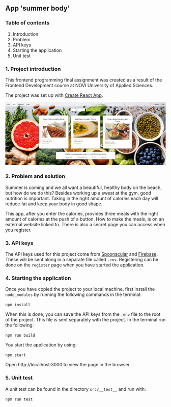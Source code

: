 ## App 'summer body'

### Table of contents

1. Introduction
2. Problem
3. API keys
4. Starting the application
5. Unit test

### 1. Project introduction

This frontend programming final assignment was created as a result of the Frontend Development course at NOVI University of Applied Sciences.

The project was set up with [Create React App](https://github.com/facebook/create-react-app).

![screen.png](src/assets/screen.png)

### 2. Problem and solution

Summer is coming and we all want a beautiful, healthy body on the beach, but how do we do this? Besides working up a sweat at the gym, good nutrition is important. Taking in the right amount of calories each day will reduce fat and keep your body in good shape.

This app, after you enter the calories, provides three meals with the right amount of calories at the push of a button. How to make the meals, is on an external website linked to. There is also a secret page you can access when you register.

### 3. API keys

The API keys used for this project come from [Spoonacular](https://spoonacular.com/food-api/) and
[Firebase](https://firebase.google.com/firebase). These will be sent along in a separate file called `.env`. Registering can be done on the `register` page when you have started the application.

### 4. Starting the application

Once you have copied the project to your local machine, first install the `node_modules` by running the following commands in the terminal:

`npm install`

When this is done, you can save the API keys from the `.env` file to the root of the project. This file is sent separately with the project. In the terminal run the following:

`npm run build`

You start the application by using:

`npm start`

Open http://localhost:3000 to view the page in the browser.

### 5. Unit test

A unit test can be found in the directory `src/__test__` and run with:

`npm run test`